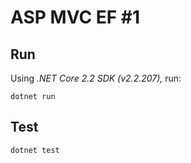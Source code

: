 # ASP MVC EF #1

## Run

Using _.NET Core 2.2 SDK (v2.2.207),_ run:

```
dotnet run
```

## Test

```
dotnet test
```
